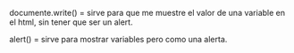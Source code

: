 documente.write() = sirve para que me muestre el valor de una variable en el html, sin tener que ser un alert.

alert() = sirve para mostrar variables pero como una alerta.